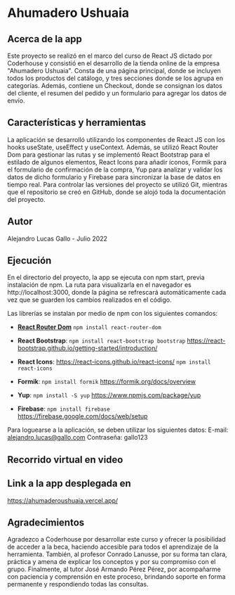 # Ahumadero Ushuaia

## Acerca de la app

Este proyecto se realizó en el marco del curso de React JS dictado por Coderhouse y consistió en el desarrollo de la tienda online de la empresa "Ahumadero Ushuaia". Consta de una página principal, donde se incluyen todos los productos del catálogo, y tres secciones donde se los agrupa en categorías. Además, contiene un Checkout, donde se consignan los datos del cliente, el resumen del pedido y un formulario para agregar los datos de envío.

## Características y herramientas

La aplicación se desarrolló utilizando los componentes de React JS con los hooks useState, useEffect y useContext. Además, se utilizó React Router Dom para gestionar las rutas y se implementó React Bootstrap para el estilado de algunos elementos, React Icons para añadir íconos, Formik para el formulario de confirmación de la compra, Yup para analizar y validar los datos de dicho formulario y Firebase para sincronizar la base de datos en tiempo real. Para controlar las versiones del proyecto se utilizó Git, mientras que el repositorio se creó en GitHub, donde se alojó toda la documentación del proyecto. 

 ## Autor

Alejandro Lucas Gallo - Julio 2022

 ## Ejecución

En el directorio del proyecto, la app se ejecuta con npm start, previa instalación de npm. La ruta para visualizarla en el navegador es http://localhost:3000, donde la página se refrescará automáticamente cada vez que se guarden los cambios realizados en el código. 

Las librerías se instalan por medio de npm con los siguientes comandos:
- [**React Router Dom**](https://reactrouter.com/docs/en/v6/getting-started/installation#basic-installatio)
`npm install react-router-dom`


- **React Bootstrap**: 
`npm install react-bootstrap bootstrap`
https://react-bootstrap.github.io/getting-started/introduction/ 

- **React Icons**:
https://react-icons.github.io/react-icons/
`npm install react-icons`

- **Formik**: 
`npm install formik`
https://formik.org/docs/overview

- **Yup**: 
`npm install -S yup`
https://www.npmjs.com/package/yup

- **Firebase**: 
`npm install firebase`
https://firebase.google.com/docs/web/setup

Para loguearse a la aplicación, se deben utilizar los siguientes datos:
E-mail: alejandro.lucas@gallo.com
Contraseña: gallo123

## Recorrido virtual en video


## Link a la app desplegada en

https://ahumaderoushuaia.vercel.app/


## Agradecimientos
Agradezco a Coderhouse por desarrollar este curso y ofrecer la posibilidad de acceder a la beca, haciendo accesible para todos el aprendizaje de la herramienta. También, al profesor Conrado Lanusse, por su forma tan clara, práctica y amena de explicar los conceptos y por su compromiso con el grupo. Finalmente, al tutor José Armando Pérez Pérez, por acompañarme con paciencia y comprensión en este proceso, brindando soporte en forma permanente y respondiendo todas las consultas.
